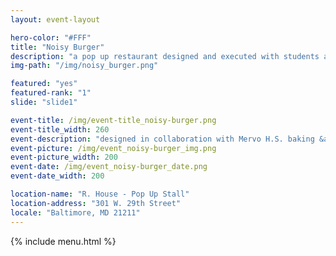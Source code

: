 ```yaml
---
layout: event-layout

hero-color: "#FFF"
title: "Noisy Burger"
description: "a pop up restaurant designed and executed with students at Mervo High School"
img-path: "/img/noisy_burger.png"

featured: "yes"
featured-rank: "1"
slide: "slide1"

event-title: /img/event-title_noisy-burger.png
event-title_width: 260
event-description: "designed in collaboration with Mervo H.S. baking &amp; culinary trade&nbsp;students"
event-picture: /img/event_noisy-burger_img.png
event-picture_width: 200
event-date: /img/event_noisy-burger_date.png
event-date_width: 200

location-name: "R. House - Pop Up Stall"
location-address: "301 W. 29th Street"
locale: "Baltimore, MD 21211"
---
```


{% include menu.html %}